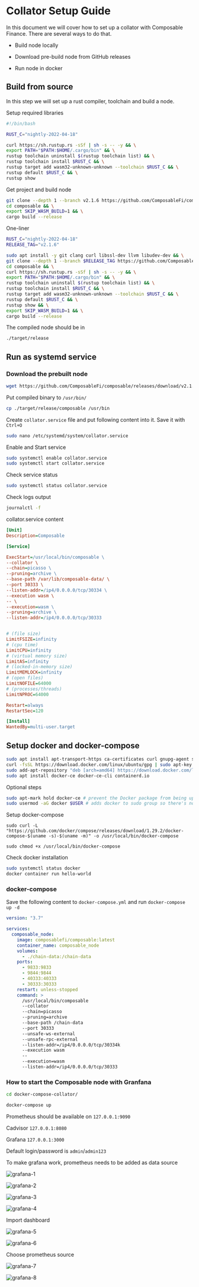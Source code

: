 # Collator Setup Guide

In this document we will cover how to set up a collator with Composable Finance. 
There are several ways to do that.

* Build node locally

* Download pre-build node from GitHub releases

* Run node in docker

## Build from source

In this step we will set up a rust compiler, toolchain and build a node.

Setup required libraries

```sh
#!/bin/bash

RUST_C="nightly-2022-04-18"

curl https://sh.rustup.rs -sSf | sh -s -- -y && \
export PATH="$PATH:$HOME/.cargo/bin" && \
rustup toolchain uninstall $(rustup toolchain list) && \
rustup toolchain install $RUST_C && \
rustup target add wasm32-unknown-unknown --toolchain $RUST_C && \
rustup default $RUST_C && \
rustup show
```

Get project and build node

```sh
git clone --depth 1 --branch v2.1.6 https://github.com/ComposableFi/composable.git && \
cd composable && \
export SKIP_WASM_BUILD=1 && \
cargo build --release 
```

One-liner

```sh
RUST_C="nightly-2022-04-18"
RELEASE_TAG="v2.1.6"

sudo apt install -y git clang curl libssl-dev llvm libudev-dev && \
git clone --depth 1 --branch $RELEASE_TAG https://github.com/ComposableFi/composable.git && \
cd composable && \
curl https://sh.rustup.rs -sSf | sh -s -- -y && \
export PATH="$PATH:$HOME/.cargo/bin" && \
rustup toolchain uninstall $(rustup toolchain list) && \
rustup toolchain install $RUST_C && \
rustup target add wasm32-unknown-unknown --toolchain $RUST_C && \
rustup default $RUST_C && \
rustup show && \
export SKIP_WASM_BUILD=1 && \
cargo build --release
```

The compiled node should be in

```sh
./target/release
```

## Run as systemd service

### Download the prebuilt node

```sh
wget https://github.com/ComposableFi/composable/releases/download/v2.1.6/composable
```

Put compiled binary to `/usr/bin/`

```sh
cp ./target/release/composable /usr/bin
```

Create `collator.service` file and put following content into it. Save it with `Ctrl+O`

```sh
sudo nano /etc/systemd/system/collator.service
```

Enable and Start service

```sh
sudo systemctl enable collator.service
sudo systemctl start collator.service
```

Check service status

```sh
sudo systemctl status collator.service
```

Check logs output
```sh
journalctl -f
```

collator.service content

```ini
[Unit]
Description=Composable

[Service]

ExecStart=/usr/local/bin/сomposable \
--collator \
--chain=picasso \
--pruning=archive \
--base-path /var/lib/composable-data/ \
--port 30333 \
--listen-addr=/ip4/0.0.0.0/tcp/30334 \
--execution wasm \
-- \
--execution=wasm \
--pruning=archive \
--listen-addr=/ip4/0.0.0.0/tcp/30333


# (file size)
LimitFSIZE=infinity
# (cpu time)
LimitCPU=infinity
# (virtual memory size)
LimitAS=infinity
# (locked-in-memory size)
LimitMEMLOCK=infinity
# (open files)
LimitNOFILE=64000
# (processes/threads)
LimitNPROC=64000

Restart=always
RestartSec=120

[Install]
WantedBy=multi-user.target
```

## Setup docker and docker-compose

```sh
sudo apt install apt-transport-https ca-certificates curl gnupg-agent software-properties-common 
curl -fsSL https://download.docker.com/linux/ubuntu/gpg | sudo apt-key add -
sudo add-apt-repository "deb [arch=amd64] https://download.docker.com/linux/ubuntu $(lsb_release -cs) stable"
sudo apt install docker-ce docker-ce-cli containerd.io
```

Optional steps

```sh
sudo apt-mark hold docker-ce # prevent the Docker package from being updated, so no sudden updates and process interuption
sudo usermod -aG docker $USER # adds docker to sudo group so there's no need to run it from root
```

Setup docker-compose

```
sudo curl -L "https://github.com/docker/compose/releases/download/1.29.2/docker-compose-$(uname -s)-$(uname -m)" -o /usr/local/bin/docker-compose

sudo chmod +x /usr/local/bin/docker-compose
```

Check docker installation

```sh
sudo systemctl status docker
docker container run hello-world
```

### docker-compose

Save the following content to `docker-compose.yml` and run `docker-compose up -d`

```yml
version: "3.7"

services:
  composable_node:
    image: composablefi/composable:latest
    container_name: composable_node
    volumes:
      - ./chain-data:/chain-data
    ports:
      - 9833:9833
      - 9844:9844
      - 40333:40333
      - 30333:30333
    restart: unless-stopped
    command: >
      /usr/local/bin/сomposable
      --collator 
      --chain=picasso
      --pruning=archive
      --base-path /chain-data
      --port 30333
      --unsafe-ws-external
      --unsafe-rpc-external
      --listen-addr=/ip4/0.0.0.0/tcp/30334k
      --execution wasm
      --
      --execution=wasm 
      --listen-addr=/ip4/0.0.0.0/tcp/30333
```

### How to start the Composable node with Granfana

```sh
cd docker-compose-collator/

docker-compose up 

```

Prometheus should be available on `127.0.0.1:9090`

Cadvisor `127.0.0.1:8080`

Grafana `127.0.0.1:3000`

Default login/password is `admin`/`admin123`

To make grafana work, prometheus needs to be added as data source 

![grafana-1](./grafana-1.png)

![grafana-2](./grafana-2.png)

![grafana-3](./grafana-3.png)

![grafana-4](./grafana-4.png)

Import dashboard

![grafana-5](./grafana-5.png)

![grafana-6](./grafana-6.png)

Choose prometheus source

![grafana-7](./grafana-7.png)

![grafana-8](./grafana-8.png)

